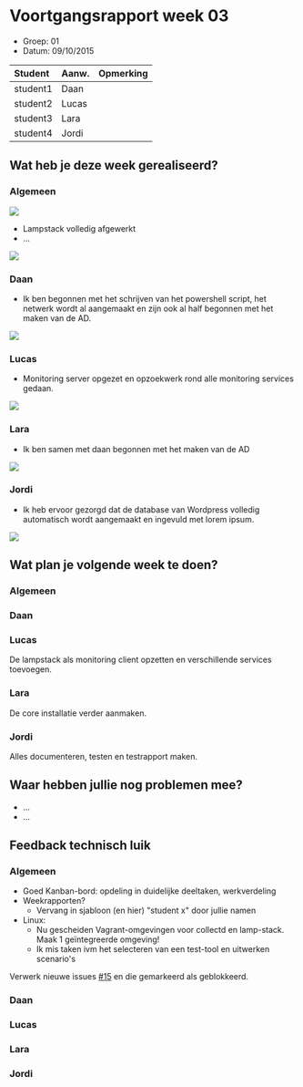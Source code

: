 # Voortgangsrapport week 03

* Groep: 01
* Datum: 09/10/2015

| Student  | Aanw. | Opmerking |
| :---     | :---  | :---      |
| student1 | Daan  |           |
| student2 | Lucas |           |
| student3 | Lara  |           |
| student4 | Jordi |           |

## Wat heb je deze week gerealiseerd?

### Algemeen

![](http://i.imgur.com/4pMskNN.png)


* Lampstack volledig afgewerkt
* ...

![](https://github.com/HoGentTIN/ops3-g01/blob/master/weekrapport/img/teamweek4.PNG)

### Daan

* Ik ben begonnen met het schrijven van het powershell script, het netwerk wordt al aangemaakt en zijn ook al half begonnen met het maken van de AD.

![](https://github.com/HoGentTIN/ops3-g01/blob/master/weekrapport/img/Week3_Daan_toggle.PNG)


### Lucas

* Monitoring server opgezet en opzoekwerk rond alle monitoring services gedaan.

![](https://github.com/HoGentTIN/ops3-g01/blob/master/weekrapport/img/Week3_Lucas_Toggl.PNG)

### Lara

* Ik ben samen met daan begonnen met het maken van de AD


![](https://github.com/HoGentTIN/ops3-g01/blob/master/weekrapport/img/laraweek3.png?raw=true)



### Jordi

* Ik heb ervoor gezorgd dat de database van Wordpress volledig automatisch wordt aangemaakt en ingevuld met lorem ipsum.

![](http://i.imgur.com/cT0Ltgk.png)

## Wat plan je volgende week te doen?

### Algemeen
### Daan
### Lucas
De lampstack als monitoring client opzetten en verschillende services toevoegen.
### Lara
De core installatie verder aanmaken.
### Jordi
Alles documenteren, testen en testrapport maken.

## Waar hebben jullie nog problemen mee?

* ...
* ...

## Feedback technisch luik

### Algemeen
* Goed Kanban-bord: opdeling in duidelijke deeltaken, werkverdeling
* Weekrapporten?
    * Vervang in sjabloon (en hier) "student x" door jullie namen
* Linux:
    * Nu gescheiden Vagrant-omgevingen voor collectd en lamp-stack. Maak 1 geïntegreerde omgeving!
    * Ik mis taken ivm het selecteren van een test-tool en uitwerken scenario's

Verwerk nieuwe issues [#15](https://huboard.com/HoGentTIN/ops3-g01/#/issues/111118691) en die gemarkeerd als geblokkeerd.
### Daan
### Lucas
### Lara
### Jordi


